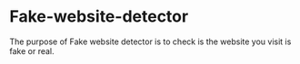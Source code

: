 # Fake-website-detector
 The purpose of Fake website detector is to check is the website you visit is fake or real.

